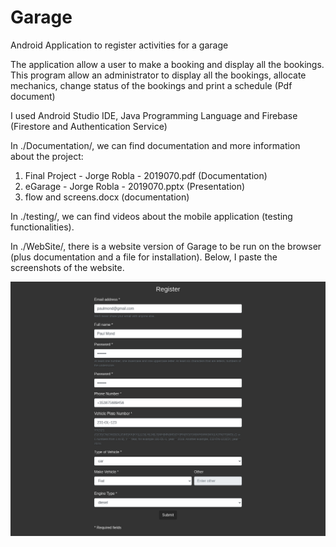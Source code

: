 # Garage
Android Application to register activities for a garage 

The application allow a user to make a booking and display all the bookings. This program allow an administrator to display all the bookings, 
allocate mechanics, change status of the bookings and print a schedule (Pdf document)

I used Android Studio IDE, Java Programming Language and Firebase (Firestore and Authentication Service)

In ./Documentation/, we can find documentation and more information about the project:
1. Final Project - Jorge Robla - 2019070.pdf (Documentation)
2. eGarage - Jorge Robla - 2019070.pptx (Presentation)
3. flow and screens.docx (documentation)

In ./testing/, we can find videos about the mobile application (testing functionalities).

In ./WebSite/, there is a website version of Garage to be run on the browser (plus documentation and a file for installation).
Below, I paste the screenshots of the website.


![alt text](https://github.com/Jorge36/Garage/blob/fef5c4dc79718f767bcbdc378cb963e0eaf0b21e/Version%20Website/imgWebSite/register.png)


